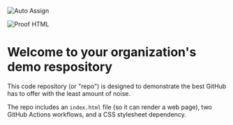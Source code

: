 ![Auto Assign](https://github.com/WhistlingPiglets/demo-repository/actions/workflows/auto-assign.yml/badge.svg)

![Proof HTML](https://github.com/WhistlingPiglets/demo-repository/actions/workflows/proof-html.yml/badge.svg)

# Welcome to your organization's demo respository
This code repository (or "repo") is designed to demonstrate the best GitHub has to offer with the least amount of noise.

The repo includes an `index.html` file (so it can render a web page), two GitHub Actions workflows, and a CSS stylesheet dependency.
